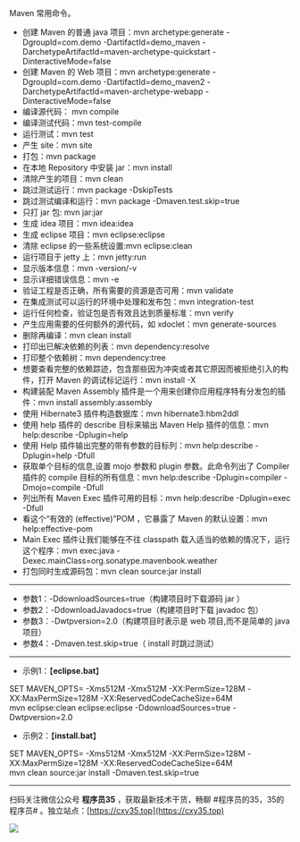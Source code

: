 Maven 常用命令。
<!-- more -->

- 创建 Maven 的普通 java 项目：mvn archetype:generate -DgroupId=com.demo -DartifactId=demo_maven -DarchetypeArtifactId=maven-archetype-quickstart -DinteractiveMode=false
- 创建 Maven 的 Web 项目：mvn archetype:generate -DgroupId=com.demo -DartifactId=demo_maven2 -DarchetypeArtifactId=maven-archetype-webapp -DinteractiveMode=false
- 编译源代码： mvn compile
- 编译测试代码：mvn test-compile
- 运行测试：mvn test
- 产生 site：mvn site
- 打包：mvn package
- 在本地 Repository 中安装 jar：mvn install
- 清除产生的项目：mvn clean
- 跳过测试运行：mvn package -DskipTests
- 跳过测试编译和运行：mvn package -Dmaven.test.skip=true
- 只打 jar 包: mvn jar:jar
- 生成 idea 项目：mvn idea:idea
- 生成 eclipse 项目：mvn eclipse:eclipse
- 清除 eclipse 的一些系统设置:mvn eclipse:clean
- 运行项目于 jetty 上：mvn jetty:run
- 显示版本信息：mvn -version/-v
- 显示详细错误信息：mvn -e
- 验证工程是否正确，所有需要的资源是否可用：mvn validate
- 在集成测试可以运行的环境中处理和发布包：mvn integration-test
- 运行任何检查，验证包是否有效且达到质量标准：mvn verify
- 产生应用需要的任何额外的源代码，如 xdoclet：mvn generate-sources
- 删除再编译：mvn clean install
- 打印出已解决依赖的列表：mvn dependency:resolve
- 打印整个依赖树：mvn dependency:tree
- 想要查看完整的依赖踪迹，包含那些因为冲突或者其它原因而被拒绝引入的构件，打开 Maven 的调试标记运行：mvn install -X 
- 构建装配 Maven Assembly 插件是一个用来创建你应用程序特有分发包的插件：mvn install assembly:assembly
- 使用 Hibernate3 插件构造数据库：mvn hibernate3:hbm2ddl
- 使用 help 插件的 describe 目标来输出 Maven Help 插件的信息：mvn help:describe -Dplugin=help
- 使用 Help 插件输出完整的带有参数的目标列：mvn help:describe -Dplugin=help -Dfull
- 获取单个目标的信息,设置 mojo 参数和 plugin 参数。此命令列出了 Compiler 插件的 compile 目标的所有信息：mvn help:describe -Dplugin=compiler -Dmojo=compile -Dfull
- 列出所有 Maven Exec 插件可用的目标：mvn help:describe -Dplugin=exec -Dfull
- 看这个“有效的 (effective)”POM ，它暴露了 Maven 的默认设置：mvn help:effective-pom
- Main Exec 插件让我们能够在不往 classpath 载入适当的依赖的情况下，运行这个程序：mvn exec:java -Dexec.mainClass=org.sonatype.mavenbook.weather
- 打包同时生成源码包：mvn clean source:jar install

---

- 参数1：-DdownloadSources=true（构建项目时下载源码 jar ）
- 参数2：-DdownloadJavadocs=true（构建项目时下载 javadoc 包）
- 参数3：-Dwtpversion=2.0（构建项目时表示是 web 项目,而不是简单的 java 项目）
- 参数4：-Dmaven.test.skip=true（ install 时跳过测试）

---

- 示例1：【**eclipse.bat**】

SET MAVEN_OPTS= -Xms512M -Xmx512M -XX:PermSize=128M -XX:MaxPermSize=128M -XX:ReservedCodeCacheSize=64M  
mvn eclipse:clean eclipse:eclipse -DdownloadSources=true -Dwtpversion=2.0

- 示例2：【**install.bat**】

SET MAVEN_OPTS= -Xms512M -Xmx512M -XX:PermSize=128M -XX:MaxPermSize=128M -XX:ReservedCodeCacheSize=64M  
mvn clean source:jar install -Dmaven.test.skip=true


---

扫码关注微信公众号 **程序员35** ，获取最新技术干货，畅聊 #程序员的35，35的程序员# 。独立站点：[https://cxy35.top](https://cxy35.top)

![](https://oscimg.oschina.net/oscnet/up-285838b9c516db5bb1ba760f292f2346078.JPEG)